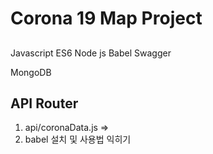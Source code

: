 # Corona 19 Map Project

##
Javascript ES6
Node js
Babel
Swagger

MongoDB

## API Router

1. api/coronaData.js =>
2. babel 설치 및 사용법 익히기

